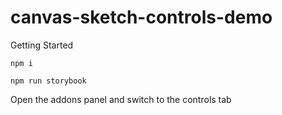 # canvas-sketch-controls-demo

Getting Started

`npm i`

`npm run storybook`

Open the addons panel and switch to the controls tab
